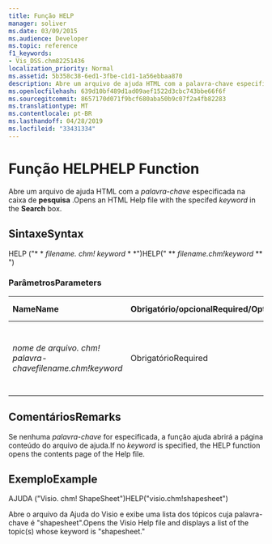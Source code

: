 ```yaml
---
title: Função HELP
manager: soliver
ms.date: 03/09/2015
ms.audience: Developer
ms.topic: reference
f1_keywords:
- Vis_DSS.chm82251436
localization_priority: Normal
ms.assetid: 5b358c38-6ed1-3fbe-c1d1-1a56ebbaa870
description: Abre um arquivo de ajuda HTML com a palavra-chave especificada na caixa de pesquisa.
ms.openlocfilehash: 639d10bf489d1ad09aef1522d3cbc743bbe66f6f
ms.sourcegitcommit: 8657170d071f9bcf680aba50b9c07f2a4fb82283
ms.translationtype: MT
ms.contentlocale: pt-BR
ms.lasthandoff: 04/28/2019
ms.locfileid: "33431334"
---
```

# <a name="help-function"></a><span data-ttu-id="6d30f-103">Função HELP</span><span class="sxs-lookup"><span data-stu-id="6d30f-103">HELP Function</span></span>

<span data-ttu-id="6d30f-104">Abre um arquivo de ajuda HTML com a *palavra-chave* especificada na caixa de **pesquisa** .</span><span class="sxs-lookup"><span data-stu-id="6d30f-104">Opens an HTML Help file with the specifed  *keyword*  in the **Search** box.</span></span> 
  
## <a name="syntax"></a><span data-ttu-id="6d30f-105">Sintaxe</span><span class="sxs-lookup"><span data-stu-id="6d30f-105">Syntax</span></span>

<span data-ttu-id="6d30f-106">HELP ("\* \* *filename. chm! keyword* \* \*")</span><span class="sxs-lookup"><span data-stu-id="6d30f-106">HELP(" \*\* *filename.chm!keyword* \*\* ")</span></span> 
  
### <a name="parameters"></a><span data-ttu-id="6d30f-107">Parâmetros</span><span class="sxs-lookup"><span data-stu-id="6d30f-107">Parameters</span></span>

|<span data-ttu-id="6d30f-108">**Name**</span><span class="sxs-lookup"><span data-stu-id="6d30f-108">**Name**</span></span>|<span data-ttu-id="6d30f-109">**Obrigatório/opcional**</span><span class="sxs-lookup"><span data-stu-id="6d30f-109">**Required/Optional**</span></span>|<span data-ttu-id="6d30f-110">**Tipo de dados**</span><span class="sxs-lookup"><span data-stu-id="6d30f-110">**Data Type**</span></span>|<span data-ttu-id="6d30f-111">**Descrição**</span><span class="sxs-lookup"><span data-stu-id="6d30f-111">**Description**</span></span>|
|:-----|:-----|:-----|:-----|
| <span data-ttu-id="6d30f-112">_nome de arquivo. chm! palavra-chave_</span><span class="sxs-lookup"><span data-stu-id="6d30f-112">_filename.chm!keyword_</span></span> <br/> |<span data-ttu-id="6d30f-113">Obrigatório</span><span class="sxs-lookup"><span data-stu-id="6d30f-113">Required</span></span>  <br/> |<span data-ttu-id="6d30f-114">**Cadeia de caracteres**</span><span class="sxs-lookup"><span data-stu-id="6d30f-114">**String**</span></span> <br/> | <span data-ttu-id="6d30f-115">O nome do arquivo da Ajuda e a palavra-chave a ser pesquisada.</span><span class="sxs-lookup"><span data-stu-id="6d30f-115">The filename of the Help file and the keyword to search for.</span></span>  <br/> |
   
## <a name="remarks"></a><span data-ttu-id="6d30f-116">Comentários</span><span class="sxs-lookup"><span data-stu-id="6d30f-116">Remarks</span></span>

<span data-ttu-id="6d30f-117">Se nenhuma *palavra-chave* for especificada, a função ajuda abrirá a página conteúdo do arquivo de ajuda.</span><span class="sxs-lookup"><span data-stu-id="6d30f-117">If no  *keyword*  is specified, the HELP function opens the contents page of the Help file.</span></span> 
  
## <a name="example"></a><span data-ttu-id="6d30f-118">Exemplo</span><span class="sxs-lookup"><span data-stu-id="6d30f-118">Example</span></span>

<span data-ttu-id="6d30f-119">AJUDA ("Visio. chm! ShapeSheet")</span><span class="sxs-lookup"><span data-stu-id="6d30f-119">HELP("visio.chm!shapesheet")</span></span> 
  
<span data-ttu-id="6d30f-120">Abre o arquivo da Ajuda do Visio e exibe uma lista dos tópicos cuja palavra-chave é "shapesheet".</span><span class="sxs-lookup"><span data-stu-id="6d30f-120">Opens the Visio Help file and displays a list of the topic(s) whose keyword is "shapesheet."</span></span> 
  

